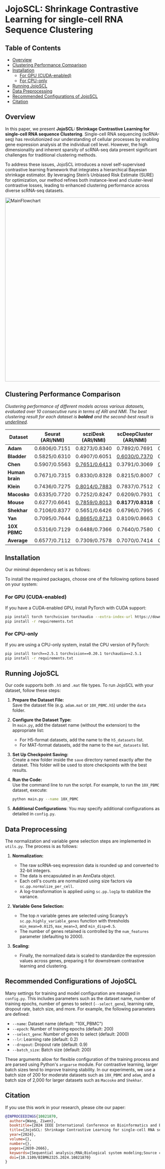 # JojoSCL: Shrinkage Contrastive Learning for single-cell RNA Sequence Clustering


## Table of Contents
- [Overview](#overview)
- [Clustering Performance Comparison](#clustering-performance-comparison)
- [Installation](#installation)
  - [For GPU (CUDA-enabled)](#for-gpu-cuda-enabled)
  - [For CPU-only](#for-cpu-only)
- [Running JojoSCL](#running-jojoscl)
- [Data Preprocessing](#data-preprocessing)
- [Recommended Configurations of JojoSCL](#recommended-configurations-of-jojoscl)
- [Citation](#citation)


## Overview

In this paper, we present **JojoSCL: Shrinkage Contrastive Learning for single-cell RNA sequence Clustering**. Single-cell RNA sequencing (scRNA-seq) has revolutionized our understanding of cellular processes by enabling gene expression analysis at the individual cell level. However, the high dimensionality and inherent sparsity of scRNA-seq data present significant challenges for traditional clustering methods.

To address these issues, JojoSCL introduces a novel self-supervised contrastive learning framework that integrates a hierarchical Bayesian shrinkage estimator. By leveraging Stein’s Unbiased Risk Estimate (SURE) for optimization, our method refines both instance-level and cluster-level contrastive losses, leading to enhanced clustering performance across diverse scRNA-seq datasets.

<img src="https://github.com/user-attachments/assets/e68e010b-1bfc-46ec-bae5-561bb8550994" alt="MainFlowchart" width="600">

## Clustering Performance Comparison

*Clustering performance of different models across various datasets, evaluated over 10 consecutive runs in terms of ARI and NMI. The best clustering result for each dataset is **bolded** and the second-best result is <u>underlined</u>.*

| Dataset       | Seurat (ARI/NMI)         | scziDesk (ARI/NMI)        | scDeepCluster  (ARI/NMI)  | Contrastive-sc (ARI/NMI)  | ScCCL    (ARI/NMI)          | JojoSCL   (ARI/NMI)        |
|---------------|----------------|------------------|------------------|------------------|--------------------|-------------------|
| **Adam**      | 0.6806/0.7151  | 0.8273/0.8340    | 0.7892/0.7691    | 0.9034/0.8973    | <u>0.9133/0.9008</u> | **0.9343/0.9191** |
| **Bladder**   | 0.5825/0.6310  | 0.4907/0.6051    | <u>0.6030/0.7370</u> | 0.5546/0.6704    | 0.5798/0.7332      | **0.6079/0.7507** |
| **Chen**      | 0.5907/0.5563  | <u>0.7651/0.6413</u> | 0.3791/0.3069    | <u>0.7224/0.6810</u> | 0.7646/0.6802      | **0.8168/0.7362** |
| **Human brain** | 0.7671/0.7315 | 0.8330/0.8328    | 0.8215/0.8007    | 0.8306/0.8179    | <u>0.8565/0.8340</u> | **0.8905/0.8510** |
| **Klein**     | 0.7436/0.7275  | <u>0.8014/0.7883</u> | 0.7837/0.7512    | 0.6772/0.6559    | 0.7835/0.7745      | **0.8892/0.8547** |
| **Macosko**   | 0.6335/0.7720  | 0.7252/0.8247    | 0.6209/0.7931    | 0.7762/0.7917    | <u>0.8581/0.7985</u> | **0.8614/0.8145** |
| **Mouse**     | 0.6277/0.6641  | <u>0.7859/0.8013</u> | **0.8177/0.8318** | 0.7210/0.7554    | 0.6400/0.7033      | 0.6631/0.6995     |
| **Shekhar**   | 0.7106/0.8377  | 0.5651/0.6426    | 0.6796/0.7995    | 0.7050/0.8341    | <u>0.9552/0.8860</u> | **0.9624/0.8997** |
| **Yan**       | 0.7095/0.7644  | <u>0.8665/0.8713</u> | 0.8109/0.8663    | 0.8596/0.8710    | **0.8744/0.8813**  | <u>0.8662/0.8793</u> |
| **10X PBMC**  | 0.5316/0.7129  | 0.6488/0.7366    | 0.7640/0.7580    | 0.7644/0.7569    | <u>0.7866/0.7782</u> | **0.8080/0.8025** |
| **Average**   | 0.6577/0.7112  | 0.7309/0.7578    | 0.7070/0.7414    | 0.7514/0.7732    | 0.8012/0.7970      | 0.8300/0.8207     |

## Installation

Our minimal dependency set is as follows:

To install the required packages, choose one of the following options based on your system:

### For GPU (CUDA-enabled)
If you have a CUDA-enabled GPU, install PyTorch with CUDA support:

```bash
pip install torch torchvision torchaudio --extra-index-url https://download.pytorch.org/whl/cu121
pip install -r requirements.txt
```

### For CPU-only
If you are using a CPU-only system, install the CPU version of PyTorch:

```bash
pip install torch==2.5.1 torchvision==0.20.1 torchaudio==2.5.1
pip install -r requirements.txt
```





## Running JojoSCL

Our code supports both `.h5` and `.mat` file types. To run JojoSCL with your dataset, follow these steps:

1. **Prepare the Dataset File:**  
   Save the dataset file (e.g. `adam.mat` or `10X_PBMC.h5`) under the `data` folder.

2. **Configure the Dataset Type:**  
   In `main.py`, add the dataset name (without the extension) to the appropriate list:
   - For H5-format datasets, add the name to the `h5_datasets` list.
   - For MAT-format datasets, add the name to the `mat_datasets` list.

3. **Set Up Checkpoint Saving:**  
   Create a new folder inside the `save` directory named exactly after the dataset. This folder will be used to store checkpoints with the best results.

4. **Run the Code:**  
   Use the command line to run the script. For example, to run the `10X_PBMC` dataset, execute:
   
   ```bash
   python main.py --name 10X_PBMC
5. **Additional Configurations**:
   You may specify additional configurations as detailed in `config.py`.



## Data Preprocessing

The normalization and variable gene selection steps are implemented in `utils.py`. The process is as follows:

1. **Normalization:**  
   - The raw scRNA-seq expression data is rounded up and converted to 32-bit integers.
   - The data is encapsulated in an AnnData object.
   - Each cell's counts are normalized using size factors via `sc.pp.normalize_per_cell`.
   - A log-transformation is applied using `sc.pp.log1p` to stabilize the variance.

2. **Variable Gene Selection:**  
   - The top *n* variable genes are selected using Scanpy’s `sc.pp.highly_variable_genes` function with thresholds `min_mean=0.0125`, `max_mean=3`, and `min_disp=0.5`.
   - The number of genes retained is controlled by the `num_features` parameter (defaulting to 2000).

3. **Scaling:**  
   - Finally, the normalized data is scaled to standardize the expression values across genes, preparing it for downstream contrastive learning and clustering.

## Recommended Configurations of JojoSCL

Many settings for training and model configuration are managed in `config.py`. This includes parameters such as the dataset name, number of training epochs, number of genes to select (`--select_gene`), learning rate, dropout rate, batch size, and more. For example, the following parameters are defined:

- `--name`: Dataset name (default: "10X_PBMC")
- `--epoch`: Number of training epochs (default: 200)
- `--select_gene`: Number of genes to select (default: 2000)
- `--lr`: Learning rate (default: 0.2)
- `--dropout`: Dropout rate (default: 0.9)
- `--batch_size`: Batch size (default: 200)

These arguments allow for flexible configuration of the training process and are parsed using Python's `argparse` module. For contrastive learning, larger batch sizes tend to improve training stability. In our experiments, we use a batch size of 200 for moderate datasets such as `10X_PBMC` and `adam`, and a batch size of 2,000 for larger datasets such as `Macosko` and `Shekhar`.


## Citation

If you use this work in your research, please cite our paper:

```bibtex
@INPROCEEDINGS{10821870,
  author={Wang, Ziwen},
  booktitle={2024 IEEE International Conference on Bioinformatics and Biomedicine (BIBM)}, 
  title={JojoSCL: Shrinkage Contrastive Learning for single-cell RNA sequence Clustering*}, 
  year={2024},
  volume={},
  number={},
  pages={2659-2666},
  keywords={Sequential analysis;RNA;Biological system modeling;Source coding;Estimation;Contrastive learning;Robustness;Bayes methods;Gene expression;Dispersion;ScRNA-seq Clustering;Contrastive Learning;Bayesian hierarchical modeling;Shrinkage estimator},
  doi={10.1109/BIBM62325.2024.10821870}
}



